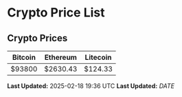 # Crypto Price List

## Crypto Prices
| Bitcoin | Ethereum | Litecoin |
| ------- | -------- | -------- |
| $93800 | $2630.43 | $124.33 |
**Last Updated:** 2025-02-18 19:36 UTC
**Last Updated:** $DATE$
